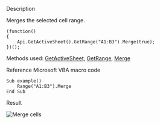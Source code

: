 Description

Merges the selected cell range.

```
(function()
{
    Api.GetActiveSheet().GetRange("A1:B3").Merge(true);
})();
```

Methods used: [GetActiveSheet](/officeapi/spreadsheetapi/api/getactivesheet), [GetRange](/officeapi/spreadsheetapi/apiworksheet/getrange), [Merge](/officeapi/spreadsheetapi/apirange/merge)

Reference Microsoft VBA macro code

```
Sub example()
    Range("A1:B3").Merge
End Sub
```

Result

![Merge cells](/assets/images/plugins/merge_cells.png)
